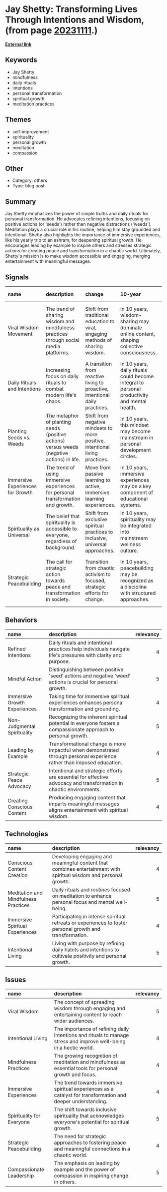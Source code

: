 # __Jay Shetty: Transforming Lives Through Intentions and Wisdom__, (from page [20231111](https://kghosh.substack.com/p/20231111).)

__[External link](https://jayshetty.me/blog/jay-shetty-shares-the-only-way-to-inspire-change-in-friends-and-family/)__



## Keywords

* Jay Shetty
* mindfulness
* daily rituals
* intentions
* personal transformation
* spiritual growth
* meditation practices

## Themes

* self-improvement
* spirituality
* personal growth
* meditation
* compassion

## Other

* Category: others
* Type: blog post

## Summary

Jay Shetty emphasizes the power of simple truths and daily rituals for personal transformation. He advocates refining intentions, focusing on positive actions (or 'seeds') rather than negative distractions ('weeds'). Meditation plays a crucial role in his routine, helping him stay grounded and intentional. Shetty also highlights the importance of immersive experiences, like his yearly trip to an ashram, for deepening spiritual growth. He encourages leading by example to inspire others and stresses strategic actions for creating peace and transformation in a chaotic world. Ultimately, Shetty's mission is to make wisdom accessible and engaging, merging entertainment with meaningful messages.

## Signals

| name                             | description                                                                                | change                                                                         | 10-year                                                                                      | driving-force                                                                      |   relevancy |
|:---------------------------------|:-------------------------------------------------------------------------------------------|:-------------------------------------------------------------------------------|:---------------------------------------------------------------------------------------------|:-----------------------------------------------------------------------------------|------------:|
| Viral Wisdom Movement            | The trend of sharing wisdom and mindfulness practices through social media platforms.      | Shift from traditional education to viral, engaging methods of sharing wisdom. | In 10 years, wisdom-sharing may dominate online content, shaping collective consciousness.   | The rise of digital platforms and desire for accessible personal growth resources. |           4 |
| Daily Rituals and Intentions     | Increasing focus on daily rituals to combat modern life's chaos.                           | A transition from reactive living to proactive, intentional daily practices.   | In 10 years, daily rituals could become integral to personal productivity and mental health. | Growing awareness of mental health and the need for personal grounding practices.  |           5 |
| Planting Seeds vs. Weeds         | The metaphor of planting seeds (positive actions) versus weeds (negative actions) in life. | Shift from negative mindsets to more positive, intentional living practices.   | In 10 years, this mindset may become mainstream in personal development circles.             | Desire for personal fulfillment and societal improvement through mindfulness.      |           3 |
| Immersive Experiences for Growth | The trend of using immersive experiences for personal transformation and growth.           | Move from passive learning to active, immersive learning experiences.          | In 10 years, immersive experiences may be a key component of educational systems.            | The need for deep, impactful learning experiences in a fast-paced world.           |           4 |
| Spirituality as Universal        | The belief that spirituality is accessible to everyone, regardless of background.          | Shift from exclusive spiritual practices to inclusive, universal approaches.   | In 10 years, spirituality may be integrated into mainstream wellness culture.                | The growing desire for inclusivity and personal connection in spiritual practices. |           5 |
| Strategic Peacebuilding          | The call for strategic action towards peace and transformation in society.                 | Transition from chaotic activism to focused, strategic efforts for change.     | In 10 years, peacebuilding may be recognized as a discipline with structured approaches.     | The urgency of addressing global conflicts through organized efforts.              |           4 |

## Behaviors

| name                         | description                                                                                                            |   relevancy |
|:-----------------------------|:-----------------------------------------------------------------------------------------------------------------------|------------:|
| Refined Intentions           | Daily rituals and intentional practices help individuals navigate life's pressures with clarity and purpose.           |           4 |
| Mindful Action               | Distinguishing between positive 'seed' actions and negative 'weed' actions is crucial for personal growth.             |           5 |
| Immersive Growth Experiences | Taking time for immersive spiritual experiences enhances personal transformation and grounding.                        |           4 |
| Non-Judgmental Spirituality  | Recognizing the inherent spiritual potential in everyone fosters a compassionate approach to personal growth.          |           5 |
| Leading by Example           | Transformational change is more impactful when demonstrated through personal experience rather than imposed education. |           4 |
| Strategic Peace Advocacy     | Intentional and strategic efforts are essential for effective advocacy and transformation in chaotic environments.     |           5 |
| Creating Conscious Content   | Producing engaging content that imparts meaningful messages aligns entertainment with spiritual wisdom.                |           4 |

## Technologies

| name                                 | description                                                                                                       |   relevancy |
|:-------------------------------------|:------------------------------------------------------------------------------------------------------------------|------------:|
| Conscious Content Creation           | Developing engaging and meaningful content that combines entertainment with spiritual wisdom and personal growth. |           4 |
| Meditation and Mindfulness Practices | Daily rituals and routines focused on meditation to enhance personal focus and mental well-being.                 |           5 |
| Immersive Spiritual Experiences      | Participating in intense spiritual retreats or experiences to foster personal growth and transformation.          |           4 |
| Intentional Living                   | Living with purpose by refining daily habits and intentions to cultivate positivity and personal growth.          |           5 |

## Issues

| name                      | description                                                                                                        |   relevancy |
|:--------------------------|:-------------------------------------------------------------------------------------------------------------------|------------:|
| Viral Wisdom              | The concept of spreading wisdom through engaging and entertaining content to reach wider audiences.                |           5 |
| Intentional Living        | The importance of refining daily intentions and rituals to manage stress and improve well-being in a hectic world. |           4 |
| Mindfulness Practices     | The growing recognition of meditation and mindfulness as essential tools for personal growth and focus.            |           4 |
| Immersive Experiences     | The trend towards immersive spiritual experiences as a catalyst for transformation and deeper understanding.       |           4 |
| Spirituality for Everyone | The shift towards inclusive spirituality that acknowledges everyone's potential for spiritual growth.              |           5 |
| Strategic Peacebuilding   | The need for strategic approaches to fostering peace and meaningful connections in a chaotic world.                |           4 |
| Compassionate Leadership  | The emphasis on leading by example and the power of compassion in inspiring change in others.                      |           5 |